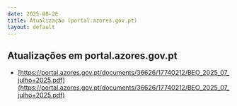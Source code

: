 ```yaml
---
date: 2025-08-26
title: Atualização (portal.azores.gov.pt)
layout: default
---
```

## Atualizações em portal.azores.gov.pt

* [https://portal.azores.gov.pt/documents/36626/17740212/BEO_2025_07_julho+2025.pdf](https://portal.azores.gov.pt/documents/36626/17740212/BEO_2025_07_julho+2025.pdf)

